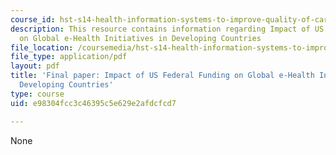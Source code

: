 ```yaml
---
course_id: hst-s14-health-information-systems-to-improve-quality-of-care-in-resource-poor-settings-spring-2012
description: This resource contains information regarding Impact of US Federal Funding
  on Global e-Health Initiatives in Developing Countries
file_location: /coursemedia/hst-s14-health-information-systems-to-improve-quality-of-care-in-resource-poor-settings-spring-2012/e98304fcc3c46395c5e629e2afdcfcd7_MITHST_S14S12_proj_usfund.pdf
file_type: application/pdf
layout: pdf
title: 'Final paper: Impact of US Federal Funding on Global e-Health Initiatives in
  Developing Countries'
type: course
uid: e98304fcc3c46395c5e629e2afdcfcd7

---
```

None